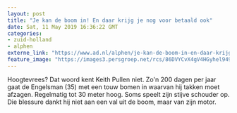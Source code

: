 ```yaml
---
layout: post
title: "Je kan de boom in! En daar krijg je nog voor betaald ook"
date: Sat, 11 May 2019 16:36:22 GMT
categories: 
- zuid-holland 
- alphen 
externe_link: "https://www.ad.nl/alphen/je-kan-de-boom-in-en-daar-krijg-je-nog-voor-betaald-ook~a7de4670/"
feature_image: "https://images3.persgroep.net/rcs/86DVYCvX4gV4HGyhel949Z6WB2k/diocontent/146865673/_fitwidth/400/?appId=21791a8992982cd8da851550a453bd7f&quality=0.7"
---
```


Hoogtevrees? Dat woord kent Keith Pullen niet. Zo'n 200 dagen per jaar gaat de Engelsman (35) met een touw bomen in waarvan hij takken moet afzagen. Regelmatig tot 30 meter hoog. Soms speelt zijn stijve schouder op. Die blessure dankt hij niet aan een val uit de boom, maar van zijn motor.
